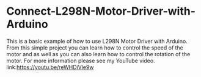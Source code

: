 # Connect-L298N-Motor-Driver-with-Arduino
This is a basic example of how to use L298N Motor Driver with Arduino. From this simple project you can learn how to control the speed of the motor and as well as you can also learn how to control the rotation of the motor.
For more information please see my YouTube video.
link:https://youtu.be/reWHDiVle9w
